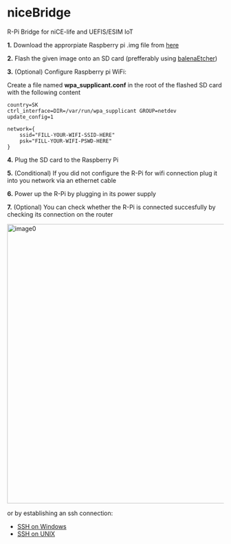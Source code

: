 # niceBridge
R-Pi Bridge for niCE-life and UEFIS/ESIM IoT

**1.** Download the approrpiate Raspberry pi .img file from [here](https://drive.google.com/drive/folders/1eWdnLL01POr_hEptyvLRVUqQ3yRnhMRT?usp=sharing)

**2.** Flash the given image onto an SD card (prefferably using [balenaEtcher](https://www.balena.io/etcher/))

**3.** (Optional) Configure Raspberry pi WiFi:

Create a file named **wpa_supplicant.conf** in the root of the flashed SD card with the following content

```
country=SK
ctrl_interface=DIR=/var/run/wpa_supplicant GROUP=netdev
update_config=1

network={
    ssid="FILL-YOUR-WIFI-SSID-HERE"
    psk="FILL-YOUR-WIFI-PSWD-HERE"
}
```

**4.** Plug the SD card to the Raspberry Pi

**5.** (Conditional) If you did not configure the R-Pi for wifi connection plug it into you network via an ethernet cable

**6.** Power up the R-Pi by plugging in its power supply

**7.** (Optional) You can check whether the R-Pi is connected succesfully by checking its connection on the router 

<img src="https://i.ibb.co/RNVTdGm/router.png" alt="image0" width="650"/>

or by establishing an ssh connection:

* [SSH on Windows](https://www.raspberrypi.org/documentation/remote-access/ssh/windows10.md)
* [SSH on UNIX](https://www.raspberrypi.org/documentation/remote-access/ssh/unix.md)

